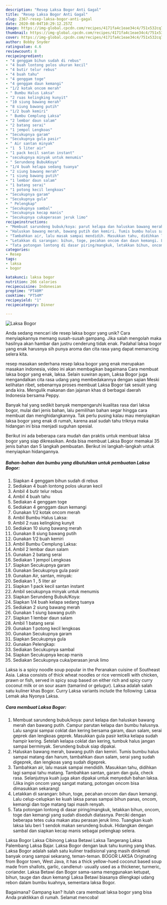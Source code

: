 ```yaml
---
description: "Resep Laksa Bogor Anti Gagal"
title: "Resep Laksa Bogor Anti Gagal"
slug: 2367-resep-laksa-bogor-anti-gagal
date: 2020-08-04T10:29:12.257Z
image: https://img-global.cpcdn.com/recipes/4171fa4c1eae34c4/751x532cq70/laksa-bogor-foto-resep-utama.jpg
thumbnail: https://img-global.cpcdn.com/recipes/4171fa4c1eae34c4/751x532cq70/laksa-bogor-foto-resep-utama.jpg
cover: https://img-global.cpcdn.com/recipes/4171fa4c1eae34c4/751x532cq70/laksa-bogor-foto-resep-utama.jpg
author: Bobby Snyder
ratingvalue: 4.6
reviewcount: 8
recipeingredient:
- "4 genggam bihun sudah di rebus"
- "4 buah lontong polos ukuran kecil"
- "4 butir telur rebus"
- "4 buah tahu"
- "4 genggam toge"
- "4 genggam daun kemangi"
- "1/2 kotak oncom merah"
- " Bumbu Halus Laksa"
- "2 ruas kelingking kunyit"
- "10 siung bawang merah"
- "8 siung bawang putih"
- "1/2 buah kemiri"
- " Bumbu Cemplung Laksa"
- "2 lembar daun salam"
- "2 batang serai"
- "1 jempol Lengkoas"
- "Secukupnya garam"
- "Secukupnya gula pasir"
- " Air santan minyak"
- "1  5 liter air"
- "1 pack kecil santan instant"
- "secukupnya minyak untuk menumis"
- " Serundeng BubukKoya"
- "1/4 buah kelapa sedang tuanya"
- "2 siung bawang merah"
- "1 siung bawang putih"
- "1 lembar daun salam"
- "1 batang serai"
- "1 potong kecil lengkoas"
- "Secukupnya garam"
- "Secukupnya gula"
- " Pelengkap"
- "Secukupnya sambal"
- "Secukupnya kecap manis"
- "Secukupnya cukaperasan jeruk limo"
recipeinstructions:
- "Membuat sarundeng bubuk/koya: parut kelapa dan haluskan bawang merah dan bawang putih. Campur parutan kelapa dan bumbu halusnya. Lalu sangrai sampai coklat dan kering bersama garam, daun salam, serai geprek dan lengkoas geprek. Masukkan gula pasir ketika kelapa sudah hampir kering. Setelah kelapa coklat dan kering, tumbuk halus jangan sampai berminyak. Serundeng bubuk siap dipakai."
- "Haluskan bawang merah, bawang putih dan kemiri. Tumis bumbu halus sampai matang dan harum, tambahkan daun salam, serai yang sudah digeprek, dan lengkoas yang sudah digeprek."
- "Tambahkan air, lalu masak sampai mendidih. Masukkan tahu, didihkan lagi sampai tahu matang. Tambahkan santan, garam dan gula, check rasa. Selanjutnya kuah juga akan dipakai untuk menyeduh bahan laksa. (Jika ingin oncom yang sangat matang, potongan oncom bisa dimasukkan sekarang)"
- "Letakkan di sarangan: bihun, toge, pecahan oncom dan daun kemangi. Lalu celup-celupkan ke kuah laksa panas sampai bihun panas, oncom, kemangi dan toge matang tapi masih renyah."
- "Tata potongan lontong di dasar piring/mangkuk, letakkan bihun, oncom, toge dan kemangi yang sudah diseduh diatasnya. Perciki dengan beberapa tetes cuka makan atau perasan jeruk limo. Tuangkan kuah laksa lalu beri 1 sendok makan serundeng bubuk. Hidangkan dengan sambal dan siapkan kecap manis sebagai pelengkap selera."
categories:
- Resep
tags:
- laksa
- bogor

katakunci: laksa bogor 
nutrition: 266 calories
recipecuisine: Indonesian
preptime: "PT40M"
cooktime: "PT54M"
recipeyield: "1"
recipecategory: Dinner

---
```



![Laksa Bogor](https://img-global.cpcdn.com/recipes/4171fa4c1eae34c4/751x532cq70/laksa-bogor-foto-resep-utama.jpg)

Anda sedang mencari ide resep laksa bogor yang unik? Cara menyiapkannya memang susah-susah gampang. Jika salah mengolah maka hasilnya akan hambar dan justru cenderung tidak enak. Padahal laksa bogor yang enak harusnya sih punya aroma dan cita rasa yang dapat memancing selera kita.

resep masakan sederhana resep laksa bogor yang enak merupakan masakan indonesia, video ini akan membagikan bagaimana Cara membuat laksa bogor yang enak, laksa. Selain suwiran ayam, Laksa Bogor juga mengandalkan cita rasa udang yang membedakannya dengan sajian Meski kelihatan ribet, sebenarnya proses membuat Laksa Bogor tak sesulit yang anda kira. Mengulik makanan dan jajanan khas di berbagai daerah Indonesia bersama Peppy.

Banyak hal yang sedikit banyak mempengaruhi kualitas rasa dari laksa bogor, mulai dari jenis bahan, lalu pemilihan bahan segar hingga cara membuat dan menghidangkannya. Tak perlu pusing kalau mau menyiapkan laksa bogor yang enak di rumah, karena asal sudah tahu triknya maka hidangan ini bisa menjadi suguhan spesial.


Berikut ini ada beberapa cara mudah dan praktis untuk membuat laksa bogor yang siap dikreasikan. Anda bisa membuat Laksa Bogor memakai 35 jenis bahan dan 5 langkah pembuatan. Berikut ini langkah-langkah untuk menyiapkan hidangannya.

<!--inarticleads1-->

##### Bahan-bahan dan bumbu yang dibutuhkan untuk pembuatan Laksa Bogor:

1. Siapkan 4 genggam bihun sudah di rebus
1. Sediakan 4 buah lontong polos ukuran kecil
1. Ambil 4 butir telur rebus
1. Ambil 4 buah tahu
1. Sediakan 4 genggam toge
1. Sediakan 4 genggam daun kemangi
1. Gunakan 1/2 kotak oncom merah
1. Ambil  Bumbu Halus Laksa:
1. Ambil 2 ruas kelingking kunyit
1. Sediakan 10 siung bawang merah
1. Gunakan 8 siung bawang putih
1. Gunakan 1/2 buah kemiri
1. Ambil  Bumbu Cemplung Laksa:
1. Ambil 2 lembar daun salam
1. Gunakan 2 batang serai
1. Sediakan 1 jempol Lengkoas
1. Siapkan Secukupnya garam
1. Gunakan Secukupnya gula pasir
1. Gunakan  Air, santan, minyak:
1. Sediakan 1 , 5 liter air
1. Siapkan 1 pack kecil santan instant
1. Ambil secukupnya minyak untuk menumis
1. Siapkan  Serundeng Bubuk/Koya:
1. Siapkan 1/4 buah kelapa sedang tuanya
1. Sediakan 2 siung bawang merah
1. Gunakan 1 siung bawang putih
1. Siapkan 1 lembar daun salam
1. Ambil 1 batang serai
1. Gunakan 1 potong kecil lengkoas
1. Gunakan Secukupnya garam
1. Siapkan Secukupnya gula
1. Gunakan  Pelengkap:
1. Sediakan Secukupnya sambal
1. Siapkan Secukupnya kecap manis
1. Sediakan Secukupnya cuka/perasan jeruk limo


Laksa is a spicy noodle soup popular in the Peranakan cuisine of Southeast Asia. Laksa consists of thick wheat noodles or rice vermicelli with chicken, prawn or fish, served in spicy soup based on either rich and spicy curry coconut milk or on sour asam (tamarind or gelugur). Laksa adalah salah satu kuliner khas Bogor. Curry Laksa variants include the following: Laksa Lemak aka Nyonya Laksa. 

<!--inarticleads2-->

##### Cara membuat Laksa Bogor:

1. Membuat sarundeng bubuk/koya: parut kelapa dan haluskan bawang merah dan bawang putih. Campur parutan kelapa dan bumbu halusnya. Lalu sangrai sampai coklat dan kering bersama garam, daun salam, serai geprek dan lengkoas geprek. Masukkan gula pasir ketika kelapa sudah hampir kering. Setelah kelapa coklat dan kering, tumbuk halus jangan sampai berminyak. Serundeng bubuk siap dipakai.
1. Haluskan bawang merah, bawang putih dan kemiri. Tumis bumbu halus sampai matang dan harum, tambahkan daun salam, serai yang sudah digeprek, dan lengkoas yang sudah digeprek.
1. Tambahkan air, lalu masak sampai mendidih. Masukkan tahu, didihkan lagi sampai tahu matang. Tambahkan santan, garam dan gula, check rasa. Selanjutnya kuah juga akan dipakai untuk menyeduh bahan laksa. (Jika ingin oncom yang sangat matang, potongan oncom bisa dimasukkan sekarang)
1. Letakkan di sarangan: bihun, toge, pecahan oncom dan daun kemangi. Lalu celup-celupkan ke kuah laksa panas sampai bihun panas, oncom, kemangi dan toge matang tapi masih renyah.
1. Tata potongan lontong di dasar piring/mangkuk, letakkan bihun, oncom, toge dan kemangi yang sudah diseduh diatasnya. Perciki dengan beberapa tetes cuka makan atau perasan jeruk limo. Tuangkan kuah laksa lalu beri 1 sendok makan serundeng bubuk. Hidangkan dengan sambal dan siapkan kecap manis sebagai pelengkap selera.


Laksa Bogor Laksa Cibinong Laksa Betawi Laksa Tangerang Laksa Palembang Laksa Bajar. Laksa Bogor dengan lauk tahu kuning yang khas. Laksa Bogor adalah salah satu kuliner tradisional yang masih dinikmati banyak orang sampai sekarang, teman-teman. BOGOR LAKSA Originating from Bogor town, West Java, it has a thick yellow-hued coconut based soup made from shallots, garlic, candlenut- usually used as a thickener, turmeric, coriander. Laksa Betawi dan Bogor sama-sama menggunakan ketupat, bihun, tauge dan daun kemangi Laksa Betawi biasanya dilengkapi udang rebon dalam bumbu kuahnya, sementara laksa Bogor. 

Bagaimana? Gampang kan? Itulah cara membuat laksa bogor yang bisa Anda praktikkan di rumah. Selamat mencoba!
